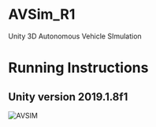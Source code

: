 # AVSim_R1
Unity 3D Autonomous Vehicle SImulation

# Running Instructions
Unity version 2019.1.8f1
---
![AVSIM](https://user-images.githubusercontent.com/45495586/135760263-a746a46d-ab5f-44ff-917b-3bea57388c8c.gif)
